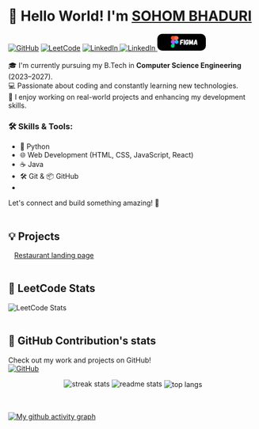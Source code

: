 # 👋 Hello World! I'm [SOHOM BHADURI](https://soham20008.github.io/portfolio/)

[![GitHub](https://img.shields.io/badge/GitHub-soham20008-black?logo=github&style=for-the-badge)](https://github.com/soham20008)
 [![LeetCode](https://img.shields.io/badge/LeetCode-55504f?style=for-the-badge&logo=LeetCode&logoColor=)](https://leetcode.com/u/sohombhaduri/)
 <a href="https://www.linkedin.com/in/sohom-bhaduri-a6b6682b3/">
  <img src="https://custom-icon-badges.demolab.com/badge/LinkedIn-0A66C2?logo=linkedin-white&logoColor=fff" alt="LinkedIn" width="110"/>
</a>
<a href="https://www.youtube.com/@MAthsAni-p4n">
  <img src="https://img.shields.io/badge/YouTube-%23FF0000.svg?logo=YouTube&logoColor=white" alt="LinkedIn" width="110"/>
</a>
<a href="https://www.figma.com/" target="_blank">
  <img src="figma_1.png" alt="Figma" height=34 width = 98 style="border-radius: 10px"/>
</a>
<br></br>
🎓 I'm currently pursuing my B.Tech in **Computer Science Engineering** (2023–2027).  
💻 Passionate about coding and constantly learning new technologies.  
🌱 I enjoy working on real-world projects and enhancing my development skills.

### 🛠️ Skills & Tools:
- 🐍 Python  
- 🌐 Web Development (HTML, CSS, JavaScript, React)  
- ☕ Java  
- 🛠️ Git & 📦 GitHub  
- 

Let's connect and build something amazing! 🚀
<br></br>

## 💡 Projects
<a href="https://soham20008.github.io/landing-page/" style="margin: 2px; padding: 10px;" title="A simple landing page for a restaurant, created for learning purpose. Build as a beginner.">
  Restaurant landing page
</a>
<br></br>

## 🧠 LeetCode Stats

![LeetCode Stats](https://leetcard.jacoblin.cool/sohombhaduri?theme=dark&font=Karma&ext=heatmap)
<br></br>

## 🐙 GitHub Contribution's stats
Check out my work and projects on GitHub!  
[![GitHub](https://img.shields.io/badge/GitHub-soham20008-black?logo=github&style=for-the-badge)](https://github.com/soham20008)

<!-- ### 📊 GitHub Stats
![Soham's GitHub stats](https://github-readme-stats.vercel.app/api?username=soham20008&show_icons=true&theme=react&rank_icon=github&border_radius=50)

### 🗓️ GitHub Contributions
[![GitHub Streak](https://github-readme-streak-stats.herokuapp.com?user=soham20008&theme=radical&border=true&border_radius=50)](https://git.io/streak-stats) -->

<div align=center>
  <img width=390 src="https://github-readme-stats.vercel.app/api?username=soham20008&show_icons=true&theme=react&rank_icon=github&border_radius=50" alt="streak stats"/> 
  <img width=415 src="https://github-readme-streak-stats.herokuapp.com?user=soham20008&theme=radical&border=true&border_radius=50" alt="readme stats" />
  <img width=325 align="center" src="https://github-readme-stats.vercel.app/api/top-langs/?username=soham20008&hide=HTML&langs_count=8&layout=compact&theme=react&border_radius=10&size_weight=0.5&count_weight=0.5&exclude_repo=github-readme-stats" alt="top langs" />
</div>
<br></br>

[![My github activity graph](https://github-readme-activity-graph.vercel.app/graph?username=soham20008&theme=vue&bg_color=00000000&hborder=true)](https://github.com/soham20008)